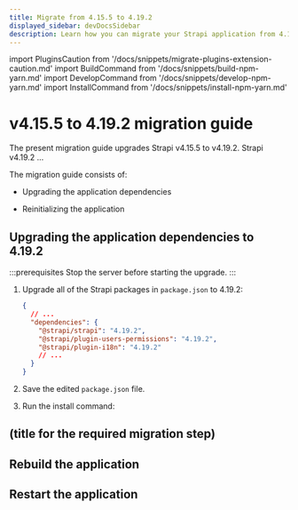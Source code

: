 ```yaml
---
title: Migrate from 4.15.5 to 4.19.2
displayed_sidebar: devDocsSidebar
description: Learn how you can migrate your Strapi application from 4.15.5 to 4.19.2.
---
```


import PluginsCaution from '/docs/snippets/migrate-plugins-extension-caution.md'
import BuildCommand from '/docs/snippets/build-npm-yarn.md'
import DevelopCommand from '/docs/snippets/develop-npm-yarn.md'
import InstallCommand from '/docs/snippets/install-npm-yarn.md'

# v4.15.5 to 4.19.2 migration guide

The present migration guide upgrades Strapi v4.15.5 to v4.19.2. Strapi v4.19.2 … 
<!-- TODO please continue the sentence to describe what happened in Strapi that requires a migration -->
 
 The migration guide consists of:
- Upgrading the application dependencies
<!-- TODO - please add a short description of the migration step(s) here; could be the same as the h2 -->
- Reinitializing the application

<PluginsCaution components={props.components} />

## Upgrading the application dependencies to 4.19.2

:::prerequisites
Stop the server before starting the upgrade.
:::

1. Upgrade all of the Strapi packages in `package.json` to 4.19.2:

   ```json title="path: package.json"
   {
     // ...
     "dependencies": {
       "@strapi/strapi": "4.19.2",
       "@strapi/plugin-users-permissions": "4.19.2",
       "@strapi/plugin-i18n": "4.19.2"
       // ...
     }
   }
   ```

2. Save the edited `package.json` file.

3. Run the install command:
   <InstallCommand components={props.components} />

<!-- TODO: please update the h2 below -->
## (title for the required migration step)

<!-- TODO: Please describe what users should do -->

## Rebuild the application

<BuildCommand components={props.components} />

## Restart the application

<DevelopCommand components={props.components} />
